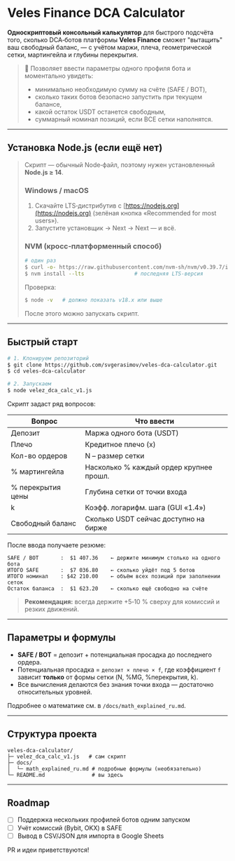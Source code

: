 # Veles Finance DCA Calculator

**Односкриптовый консольный калькулятор** для быстрого подсчёта того, сколько DCA‑ботов платформы **Veles Finance** сможет "вытащить" ваш свободный баланс, — с учётом маржи, плеча, геометрической сетки, мартингейла и глубины перекрытия.

> 🔹 Позволяет ввести параметры одного профиля бота и моментально увидеть:
>
> * минимально необходимую сумму на счёте (SAFE / BOT),
> * сколько таких ботов безопасно запустить при текущем балансе,
> * какой остаток USDT останется свободным,
> * суммарный номинал позиций, если ВСЕ сетки наполнятся.

---

## Установка Node.js (если ещё нет)

> Скрипт — обычный Node‑файл, поэтому нужен установленный **Node.js ≥ 14**.
>
> ### Windows / macOS
>
> 1. Скачайте LTS‑дистрибутив с [https://nodejs.org](https://nodejs.org) (зелёная кнопка «Recommended for most users»).
> 2. Запустите установщик → Next → Next — и всё.
>
>
> ### NVM (кросс‑платформенный способ)
>
> ```bash
> # один раз
> $ curl -o- https://raw.githubusercontent.com/nvm-sh/nvm/v0.39.7/install.sh | bash
> $ nvm install --lts                # последняя LTS‑версия
> ```
>
> Проверка:
>
> ```bash
> $ node -v   # должно показать v18.x или выше
> ```
>
> После этого можно запускать скрипт.

---

## Быстрый старт

```bash
# 1. Клонируем репозиторий
$ git clone https://github.com/svgerasimov/veles-dca-calculator.git
$ cd veles-dca-calculator

# 2. Запускаем
$ node velez_dca_calc_v1.js
```

Скрипт задаст ряд вопросов:

| Вопрос            | Что ввести                              |
| ----------------- | --------------------------------------- |
| Депозит           | Маржа одного бота (USDT)                |
| Плечо             | Кредитное плечо (x)                     |
| Кол-во ордеров    | N – размер сетки                        |
| % мартингейла     | Насколько % каждый ордер крупнее прошл. |
| % перекрытия цены | Глубина сетки от точки входа            |
| k                 | Коэфф. логарифм. шага (GUI «1.4»)       |
| Свободный баланс  | Сколько USDT сейчас доступно на бирже   |

После ввода получаете резюме:

```
SAFE / BOT       :  $1 407.36    ← держите минимум столько на одного бота
ИТОГО SAFE       :  $7 036.80    ← сколько уйдёт под 5 ботов
ИТОГО номинал    : $42 210.00    ← объём всех позиций при заполнении сеток
Остаток баланса  :  $1 623.20    ← сколько ещё свободно на счёте
```

> **Рекомендация:** всегда держите +5‑10 % сверху для комиссий и резких движений.

---

## Параметры и формулы

* **SAFE / BOT** = депозит + потенциальная просадка до последнего ордера.
* Потенциальная просадка = `депозит × плечо × f`, где коэффициент `f` зависит **только** от формы сетки (N, %MG, %перекрытия, k).
* Все вычисления делаются без знания точки входа — достаточно относительных уровней.

Подробнее о математике см. в `/docs/math_explained_ru.md`.

---

## Структура проекта

```
veles-dca-calculator/
├─ velez_dca_calc_v1.js   # сам скрипт
├─ docs/
│  └─ math_explained_ru.md # подробные формулы (необязательно)
└─ README.md               # вы здесь
```

---

## Roadmap

* [ ] Поддержка нескольких профилей ботов одним запуском
* [ ] Учёт комиссий (Bybit, OKX) в SAFE
* [ ] Вывод в CSV/JSON для импорта в Google Sheets

PR и идеи приветствуются!